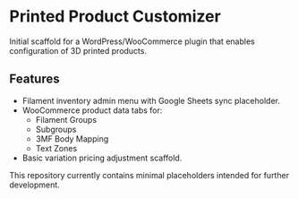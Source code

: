 # Printed Product Customizer

Initial scaffold for a WordPress/WooCommerce plugin that enables configuration of 3D printed products.

## Features

- Filament inventory admin menu with Google Sheets sync placeholder.
- WooCommerce product data tabs for:
  - Filament Groups
  - Subgroups
  - 3MF Body Mapping
  - Text Zones
- Basic variation pricing adjustment scaffold.

This repository currently contains minimal placeholders intended for further development.
